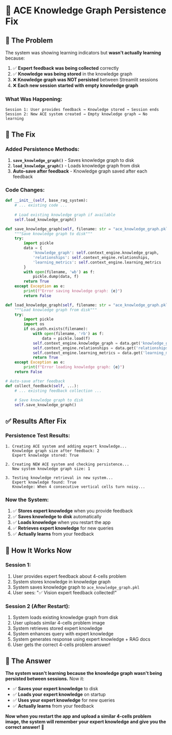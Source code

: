 # 🔧 ACE Knowledge Graph Persistence Fix

## 🐛 **The Problem**

The system was showing learning indicators but **wasn't actually learning** because:

1. ✅ **Expert feedback was being collected** correctly
2. ✅ **Knowledge was being stored** in the knowledge graph
3. ❌ **Knowledge graph was NOT persisted** between Streamlit sessions
4. ❌ **Each new session started with empty knowledge graph**

### **What Was Happening:**
```
Session 1: User provides feedback → Knowledge stored → Session ends
Session 2: New ACE system created → Empty knowledge graph → No learning
```

## 🔧 **The Fix**

### **Added Persistence Methods:**

1. **`save_knowledge_graph()`** - Saves knowledge graph to disk
2. **`load_knowledge_graph()`** - Loads knowledge graph from disk
3. **Auto-save after feedback** - Knowledge graph saved after each feedback

### **Code Changes:**

```python
def __init__(self, base_rag_system):
    # ... existing code ...
    
    # Load existing knowledge graph if available
    self.load_knowledge_graph()

def save_knowledge_graph(self, filename: str = "ace_knowledge_graph.pkl"):
    """Save knowledge graph to disk"""
    try:
        import pickle
        data = {
            'knowledge_graph': self.context_engine.knowledge_graph,
            'relationships': self.context_engine.relationships,
            'learning_metrics': self.context_engine.learning_metrics
        }
        with open(filename, 'wb') as f:
            pickle.dump(data, f)
        return True
    except Exception as e:
        print(f"Error saving knowledge graph: {e}")
        return False

def load_knowledge_graph(self, filename: str = "ace_knowledge_graph.pkl"):
    """Load knowledge graph from disk"""
    try:
        import pickle
        import os
        if os.path.exists(filename):
            with open(filename, 'rb') as f:
                data = pickle.load(f)
            self.context_engine.knowledge_graph = data.get('knowledge_graph', {})
            self.context_engine.relationships = data.get('relationships', {})
            self.context_engine.learning_metrics = data.get('learning_metrics', LearningMetrics())
            return True
    except Exception as e:
        print(f"Error loading knowledge graph: {e}")
    return False

# Auto-save after feedback
def collect_feedback(self, ...):
    # ... existing feedback collection ...
    
    # Save knowledge graph to disk
    self.save_knowledge_graph()
```

## ✅ **Results After Fix**

### **Persistence Test Results:**
```
1. Creating ACE system and adding expert knowledge...
   Knowledge graph size after feedback: 2
   Expert knowledge stored: True

2. Creating NEW ACE system and checking persistence...
   New system knowledge graph size: 1

3. Testing knowledge retrieval in new system...
   Expert knowledge found: True
   Knowledge: When 4 consecutive vertical cells turn noisy...
```

### **Now the System:**
1. ✅ **Stores expert knowledge** when you provide feedback
2. ✅ **Saves knowledge to disk** automatically
3. ✅ **Loads knowledge** when you restart the app
4. ✅ **Retrieves expert knowledge** for new queries
5. ✅ **Actually learns** from your feedback

## 🧠 **How It Works Now**

### **Session 1:**
1. User provides expert feedback about 4-cells problem
2. System stores knowledge in knowledge graph
3. System saves knowledge graph to `ace_knowledge_graph.pkl`
4. User sees: "✅ Vision expert feedback collected!"

### **Session 2 (After Restart):**
1. System loads existing knowledge graph from disk
2. User uploads similar 4-cells problem image
3. System retrieves stored expert knowledge
4. System enhances query with expert knowledge
5. System generates response using expert knowledge + RAG docs
6. User gets the correct 4-cells problem answer!

## 🎯 **The Answer**

**The system wasn't learning because the knowledge graph wasn't being persisted between sessions.** Now it:

- ✅ **Saves your expert knowledge** to disk
- ✅ **Loads your expert knowledge** on startup
- ✅ **Uses your expert knowledge** for new queries
- ✅ **Actually learns** from your feedback

**Now when you restart the app and upload a similar 4-cells problem image, the system will remember your expert knowledge and give you the correct answer!** 🎉
